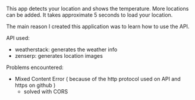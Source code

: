 This app detects your location and shows the temperature.
More locations can be added.
It takes approximate 5 seconds to load your location.

The main reason I created this application was to learn how to use the API.

API used:
- weatherstack: generates the weather info
- zenserp: generates location images

Problems encountered:
- Mixed Content Error ( because of the http protocol used on API and https on github )
    - solved with CORS
